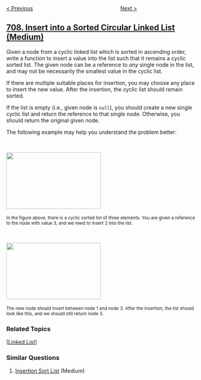 <!--|This file generated by command(leetcode description); DO NOT EDIT.    |-->
<!--+----------------------------------------------------------------------+-->
<!--|@author    openset <openset.wang@gmail.com>                           |-->
<!--|@link      https://github.com/openset                                 |-->
<!--|@home      https://github.com/openset/leetcode                        |-->
<!--+----------------------------------------------------------------------+-->

[< Previous](https://github.com/openset/leetcode/tree/master/problems/design-linked-list "Design Linked List")
　　　　　　　　　　　　　　　　
[Next >](https://github.com/openset/leetcode/tree/master/problems/to-lower-case "To Lower Case")

## [708. Insert into a Sorted Circular Linked List (Medium)](https://leetcode.com/problems/insert-into-a-sorted-circular-linked-list "循环有序列表的插入")

<p>Given a node from a cyclic linked list which is sorted in ascending order, write a function to insert a value into the list such that it remains a cyclic sorted list. The given node can be a reference to <em>any</em> single node in the list, and may not be necessarily the smallest value in the cyclic list.</p>

<p>If there are multiple suitable places for insertion, you may choose any place to insert the new value. After the insertion, the cyclic list should remain sorted.</p>

<p>If the list is empty (i.e., given node is <code>null</code>), you should create a new single cyclic list and return the reference to that single node. Otherwise, you should return the original given node.</p>

<p>The following example may help you understand the problem better:</p>

<p>&nbsp;</p>

<p><img alt="" src="https://assets.leetcode.com/uploads/2019/01/19/example_1_before_65p.jpg" style="width: 250px; height: 149px;" /><br />
<br />
<small>In the figure above, there is a cyclic sorted list of three elements. You are given a reference to the node with value 3, and we need to insert 2 into the list.</small></p>

<p>&nbsp;</p>

<p><img alt="" src="https://assets.leetcode.com/uploads/2019/01/19/example_1_after_65p.jpg" style="width: 250px; height: 149px;" /><br />
<br />
<small>The new node should insert between node 1 and node 3. After the insertion, the list should look like this, and we should still return node 3.</small></p>

### Related Topics
  [[Linked List](https://github.com/openset/leetcode/tree/master/tag/linked-list/README.md)]

### Similar Questions
  1. [Insertion Sort List](https://github.com/openset/leetcode/tree/master/problems/insertion-sort-list) (Medium)

